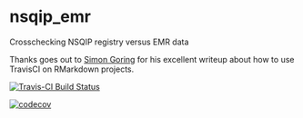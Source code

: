 # nsqip_emr
Crosschecking NSQIP registry versus EMR data

Thanks goes out to [Simon Goring](http://www.goring.org/resources/Adding_CI_To_RMarkdown.html) for his
excellent writeup about how to use TravisCI on RMarkdown projects.

[![Travis-CI Build
Status](https://travis-ci.org/bokov/nsqip_emr.svg?branch=master)](https://travis-ci.org/bokov/nsqip_emr)

[![codecov](https://codecov.io/gh/bokov/nsqip_emr/branch/master/graph/badge.svg)](https://codecov.io/gh/bokov/nsqip_emr)
